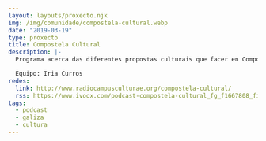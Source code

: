 ```yaml
---
layout: layouts/proxecto.njk
img: /img/comunidade/compostela-cultural.webp
date: "2019-03-19"
type: proxecto
title: Compostela Cultural
description: |-
  Programa acerca das diferentes propostas culturais que facer en Compostela. Concertos, recitais, proxeccións… de todo un pouco, e tamén falar sobre os artistas composteláns.

  Equipo: Iria Curros
redes:
  link: http://www.radiocampusculturae.org/compostela-cultural/
  rss: https://www.ivoox.com/podcast-compostela-cultural_fg_f1667808_filtro_1.xml
tags:
  - podcast
  - galiza
  - cultura
---
```

